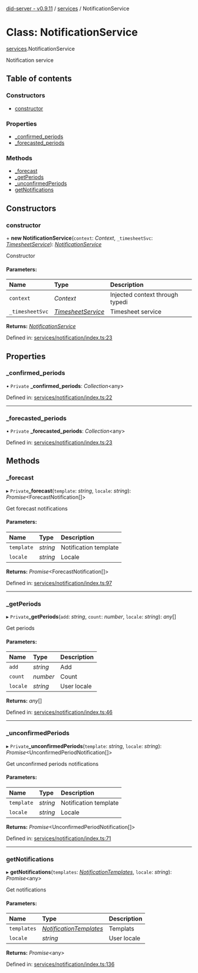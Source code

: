 [did-server - v0.9.11](../README.md) / [services](../modules/services.md) / NotificationService

# Class: NotificationService

[services](../modules/services.md).NotificationService

Notification service

## Table of contents

### Constructors

- [constructor](services.notificationservice.md#constructor)

### Properties

- [\_confirmed\_periods](services.notificationservice.md#_confirmed_periods)
- [\_forecasted\_periods](services.notificationservice.md#_forecasted_periods)

### Methods

- [\_forecast](services.notificationservice.md#_forecast)
- [\_getPeriods](services.notificationservice.md#_getperiods)
- [\_unconfirmedPeriods](services.notificationservice.md#_unconfirmedperiods)
- [getNotifications](services.notificationservice.md#getnotifications)

## Constructors

### constructor

\+ **new NotificationService**(`context`: *Context*, `_timesheetSvc`: [*TimesheetService*](services.timesheetservice.md)): [*NotificationService*](services.notificationservice.md)

Constructor

#### Parameters:

Name | Type | Description |
:------ | :------ | :------ |
`context` | *Context* | Injected context through typedi   |
`_timesheetSvc` | [*TimesheetService*](services.timesheetservice.md) | Timesheet service    |

**Returns:** [*NotificationService*](services.notificationservice.md)

Defined in: [services/notification/index.ts:23](https://github.com/Puzzlepart/did/blob/dev/server/services/notification/index.ts#L23)

## Properties

### \_confirmed\_periods

• `Private` **\_confirmed\_periods**: *Collection*<any\>

Defined in: [services/notification/index.ts:22](https://github.com/Puzzlepart/did/blob/dev/server/services/notification/index.ts#L22)

___

### \_forecasted\_periods

• `Private` **\_forecasted\_periods**: *Collection*<any\>

Defined in: [services/notification/index.ts:23](https://github.com/Puzzlepart/did/blob/dev/server/services/notification/index.ts#L23)

## Methods

### \_forecast

▸ `Private`**_forecast**(`template`: *string*, `locale`: *string*): *Promise*<ForecastNotification[]\>

Get forecast notifications

#### Parameters:

Name | Type | Description |
:------ | :------ | :------ |
`template` | *string* | Notification template   |
`locale` | *string* | Locale    |

**Returns:** *Promise*<ForecastNotification[]\>

Defined in: [services/notification/index.ts:97](https://github.com/Puzzlepart/did/blob/dev/server/services/notification/index.ts#L97)

___

### \_getPeriods

▸ `Private`**_getPeriods**(`add`: *string*, `count`: *number*, `locale`: *string*): *any*[]

Get periods

#### Parameters:

Name | Type | Description |
:------ | :------ | :------ |
`add` | *string* | Add   |
`count` | *number* | Count   |
`locale` | *string* | User locale    |

**Returns:** *any*[]

Defined in: [services/notification/index.ts:46](https://github.com/Puzzlepart/did/blob/dev/server/services/notification/index.ts#L46)

___

### \_unconfirmedPeriods

▸ `Private`**_unconfirmedPeriods**(`template`: *string*, `locale`: *string*): *Promise*<UnconfirmedPeriodNotification[]\>

Get unconfirmed periods notifications

#### Parameters:

Name | Type | Description |
:------ | :------ | :------ |
`template` | *string* | Notification template   |
`locale` | *string* | Locale    |

**Returns:** *Promise*<UnconfirmedPeriodNotification[]\>

Defined in: [services/notification/index.ts:71](https://github.com/Puzzlepart/did/blob/dev/server/services/notification/index.ts#L71)

___

### getNotifications

▸ **getNotifications**(`templates`: [*NotificationTemplates*](graphql.notificationtemplates.md), `locale`: *string*): *Promise*<any\>

Get notifications

#### Parameters:

Name | Type | Description |
:------ | :------ | :------ |
`templates` | [*NotificationTemplates*](graphql.notificationtemplates.md) | Templats   |
`locale` | *string* | User locale    |

**Returns:** *Promise*<any\>

Defined in: [services/notification/index.ts:136](https://github.com/Puzzlepart/did/blob/dev/server/services/notification/index.ts#L136)
